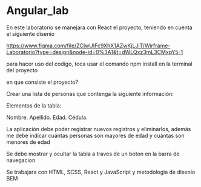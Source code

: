 # Angular_lab

En este laboratorio se manejara con React el proyecto, teniendo en cuenta el siguiente disenio

https://www.figma.com/file/ZCIwUIFc9XhX1AZwKjLJiT/Wirframe-Laboratorio?type=design&node-id=0%3A1&t=dWLQxz3mL3CMxpY5-1

para hacer uso del codigo, toca usar el comando npm install en la terminal del proyecto

en que consiste el proyecto?

Crear una lista de personas que contenga la siguiente información: 

Elementos  de la tabla:

Nombre. 
Apellido. 
Edad. 
Cédula.

La aplicación debe poder registrar nuevos registros y eliminarlos, además me debe indicar cuántas personas son mayores de edad y cuántas son menores de edad

Se debe mostrar y ocultar la tabla a traves de un boton en la barra de navegacion

Se trabajara con HTML, SCSS, React y JavaScript y metodologia de disenio BEM